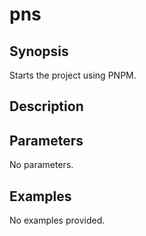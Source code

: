 # pns

## Synopsis

Starts the project using PNPM.

## Description



## Parameters
No parameters.
## Examples
No examples provided.
